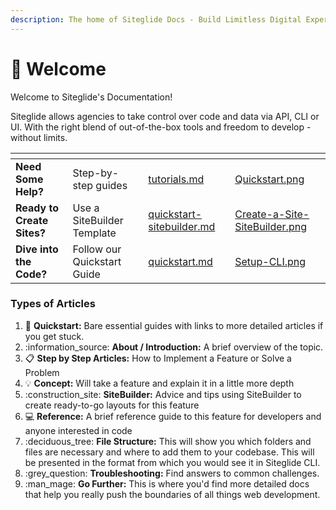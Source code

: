 ```yaml
---
description: The home of Siteglide Docs - Build Limitless Digital Experiences
---
```


# 👋 Welcome

Welcome to Siteglide's Documentation!&#x20;

Siteglide allows agencies to take control over code and data via API, CLI or UI. With the right blend of out-of-the-box tools and freedom to develop - without limits.

<table data-view="cards"><thead><tr><th></th><th></th><th data-hidden data-card-target data-type="content-ref"></th><th data-hidden data-card-cover data-type="files"></th></tr></thead><tbody><tr><td><strong>Need Some Help?</strong></td><td>Step-by-step guides</td><td><a href="get-started/tutorials.md">tutorials.md</a></td><td><a href=".gitbook/assets/Quickstart.png">Quickstart.png</a></td></tr><tr><td><strong>Ready to Create Sites?</strong></td><td>Use a SiteBuilder Template</td><td><a href="sitebuilder/setup-sitebuilder/quickstart-sitebuilder.md">quickstart-sitebuilder.md</a></td><td><a href=".gitbook/assets/Create-a-Site-SiteBuilder.png">Create-a-Site-SiteBuilder.png</a></td></tr><tr><td><strong>Dive into the Code?</strong></td><td>Follow our Quickstart Guide</td><td><a href="developer-tools/cli/quickstart.md">quickstart.md</a></td><td><a href=".gitbook/assets/Setup-CLI.png">Setup-CLI.png</a></td></tr></tbody></table>

### Types of Articles

1. :rocket: **Quickstart:** Bare essential guides with links to more detailed articles if you get stuck.
2. :information\_source: **About / Introduction:** A brief overview of the topic.
3. :clipboard: **Step by Step Articles:** How to Implement a Feature or Solve a Problem
4. :bulb: **Concept:** Will take a feature and explain it in a little more depth
5. :construction\_site: **SiteBuilder:** Advice and tips using SiteBuilder to create ready-to-go layouts for this feature
6. :computer: **Reference:** A brief reference guide to this feature for developers and anyone interested in code
7. :deciduous\_tree: **File Structure:** This will show you which folders and files are necessary and where to add them to your codebase. This will be presented in the format from which you would see it in Siteglide CLI.
8. :grey\_question: **Troubleshooting:** Find answers to common challenges.
9. :man\_mage: **Go Further:** This is where you'd find more detailed docs that help you really push the boundaries of all things web development.
